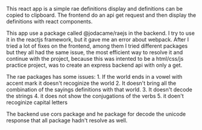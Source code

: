 This react app is a simple rae definitions display and definitions can be copied to clipboard. The frontend do an api get request and then display the definitions with react components.

This app use a package called @jodacame/raejs in the backend. I try to use it in the reactjs framework, but it gave me an error about webpack. After I tried a lot of fixes on the frontend, among them I tried different packages but they all had the same issue, the most efficient way to resolve it and continue with the project, because this was intented to be a html/css/js practice project, was to create an express backend api with only a get.

The rae packages has some issues: 1. If the world ends in a vowel with accent mark it doesn't recoginize the world 2. It doesn't bring all the combination of the sayings definitions with that world. 3. It doesn't decode the strings 4. it does not show the conjugations of the verbs  5. it doen't recoginize capital letters

The backend use cors package and he package for decode the unicode response that all package hadn't resolve as well.
